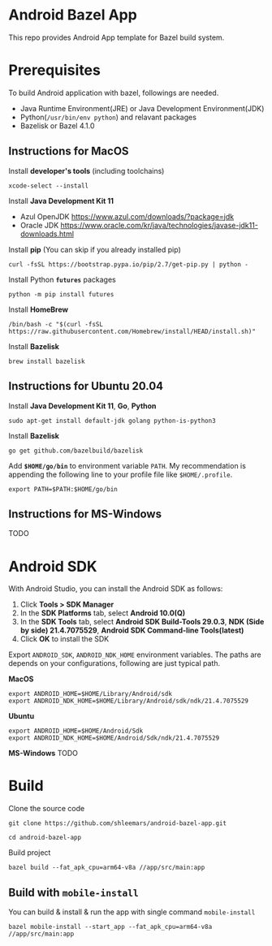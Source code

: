 # Android Bazel App
This repo provides Android App template for Bazel build system.

# Prerequisites

To build Android application with bazel, followings are needed.

- Java Runtime Environment(JRE) or Java Development Environment(JDK)
- Python(`/usr/bin/env python`) and relavant packages
- Bazelisk or Bazel 4.1.0

## Instructions for MacOS
Install **developer's tools** (including toolchains)
```shell
xcode-select --install
```

Install **Java Development Kit 11**
- Azul OpenJDK https://www.azul.com/downloads/?package=jdk
- Oracle JDK https://www.oracle.com/kr/java/technologies/javase-jdk11-downloads.html

Install **pip** (You can skip if you already installed pip) 
```shell
curl -fsSL https://bootstrap.pypa.io/pip/2.7/get-pip.py | python -
```

Install Python **`futures`** packages
```shell
python -m pip install futures
```

Install **HomeBrew**
```shell
/bin/bash -c "$(curl -fsSL https://raw.githubusercontent.com/Homebrew/install/HEAD/install.sh)"
```

Install **Bazelisk**
```shell
brew install bazelisk
```

## Instructions for Ubuntu 20.04
Install **Java Development Kit 11**, **Go**, **Python**
```shell
sudo apt-get install default-jdk golang python-is-python3
```

Install **Bazelisk**
```shell
go get github.com/bazelbuild/bazelisk
```

Add **`$HOME/go/bin`** to environment variable `PATH`. My recommendation is appending the following line to your profile file like `$HOME/.profile`.
```shell
export PATH=$PATH:$HOME/go/bin
```

## Instructions for MS-Windows
TODO

# Android SDK 

With Android Studio, you can install the Android SDK as follows:
1. Click **Tools > SDK Manager**
2. In the **SDK Platforms** tab, select **Android 10.0(Q)**
3. In the **SDK Tools** tab, select **Android SDK Build-Tools 29.0.3**, **NDK (Side by side) 21.4.7075529**, **Android SDK Command-line Tools(latest)**
4. Click **OK** to install the SDK

Export `ANDROID_SDK`, `ANDROID_NDK_HOME` environment variables. The paths are depends on your configurations, following are just typical path.

**MacOS**
```shell
export ANDROID_HOME=$HOME/Library/Android/sdk
export ANDROID_NDK_HOME=$HOME/Library/Android/sdk/ndk/21.4.7075529
```

**Ubuntu**
```shell
export ANDROID_HOME=$HOME/Android/Sdk
export ANDROID_NDK_HOME=$HOME/Android/Sdk/ndk/21.4.7075529
```

**MS-Windows**
TODO

# Build
Clone the source code
```shell
git clone https://github.com/shleemars/android-bazel-app.git
```
```shell
cd android-bazel-app
```

Build project
```shell
bazel build --fat_apk_cpu=arm64-v8a //app/src/main:app
```

## Build with `mobile-install`
You can build & install & run the app with single command `mobile-install`

```shell
bazel mobile-install --start_app --fat_apk_cpu=arm64-v8a //app/src/main:app
```
